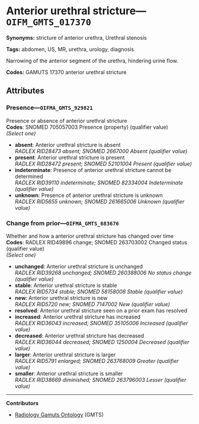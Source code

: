 # Anterior urethral stricture—`OIFM_GMTS_017370`

**Synonyms:** stricture of anterior urethra, Urethral stenosis

**Tags:** abdomen, US, MR, urethra, urology, diagnosis

Narrowing of the anterior segment of the urethra, hindering urine flow.

**Codes:** GAMUTS 17370 anterior urethral stricture

## Attributes

### Presence—`OIFMA_GMTS_929821`

Presence or absence of anterior urethral stricture  
**Codes**: SNOMED 705057003 Presence (property) (qualifier value)  
*(Select one)*

- **absent**: Anterior urethral stricture is absent  
_RADLEX RID28473 absent; SNOMED 2667000 Absent (qualifier value)_
- **present**: Anterior urethral stricture is present  
_RADLEX RID28472 present; SNOMED 52101004 Present (qualifier value)_
- **indeterminate**: Presence of anterior urethral stricture cannot be determined  
_RADLEX RID39110 indeterminate; SNOMED 82334004 Indeterminate (qualifier value)_
- **unknown**: Presence of anterior urethral stricture is unknown  
_RADLEX RID5655 unknown; SNOMED 261665006 Unknown (qualifier value)_

### Change from prior—`OIFMA_GMTS_683676`

Whether and how a anterior urethral stricture has changed over time  
**Codes**: RADLEX RID49896 change; SNOMED 263703002 Changed status (qualifier value)  
*(Select one)*

- **unchanged**: Anterior urethral stricture is unchanged  
_RADLEX RID39268 unchanged; SNOMED 260388006 No status change (qualifier value)_
- **stable**: Anterior urethral stricture is stable  
_RADLEX RID5734 stable; SNOMED 58158008 Stable (qualifier value)_
- **new**: Anterior urethral stricture is new  
_RADLEX RID5720 new; SNOMED 7147002 New (qualifier value)_
- **resolved**: Anterior urethral stricture seen on a prior exam has resolved  
- **increased**: Anterior urethral stricture has increased  
_RADLEX RID36043 increased; SNOMED 35105006 Increased (qualifier value)_
- **decreased**: Anterior urethral stricture has decreased  
_RADLEX RID36044 decreased; SNOMED 1250004 Decreased (qualifier value)_
- **larger**: Anterior urethral stricture is larger  
_RADLEX RID5791 enlarged; SNOMED 263768009 Greater (qualifier value)_
- **smaller**: Anterior urethral stricture is smaller  
_RADLEX RID38669 diminished; SNOMED 263796003 Lesser (qualifier value)_

---

**Contributors**

- [Radiology Gamuts Ontology](https://gamuts.net/) (GMTS)